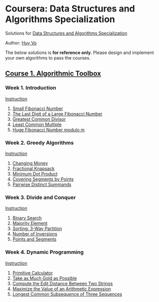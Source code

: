 # Coursera: Data Structures and Algorithms Specialization
Solutions for [Data Structures and Algorithms Specialization](https://www.coursera.org/specializations/data-structures-algorithms)

Author: [Huy Vo](https:///www.github.io/huyvohcmc)

The below solutions is **for reference only**. Please design and implement your own algorithms to pass the courses.



## [Course 1. Algorithmic Toolbox](https://www.coursera.org/learn/algorithmic-toolbox/)

### Week 1. Introduction
[Instruction](https://github.com/huyvohcmc/coursera-dsa/blob/master/algorithmic-toolbox/1-intro-starter-files/01_introduction_problems.pdf)
  1. [Small Fibonacci Number](https://github.com/huyvohcmc/coursera-dsa/blob/master/algorithmic-toolbox/1-intro-starter-files/fib.py)
  2. [The Last Digit of a Large Fibonacci Number](https://github.com/huyvohcmc/coursera-dsa/blob/master/algorithmic-toolbox/1-intro-starter-files/fibonacci_last_digit.py)
  3. [Greatest Common Divisor](https://github.com/huyvohcmc/coursera-dsa/blob/master/algorithmic-toolbox/1-intro-starter-files/gcd.py)
  4. [Least Common Multiple](https://github.com/huyvohcmc/coursera-dsa/blob/master/algorithmic-toolbox/1-intro-starter-files/lcm.py)
  5. [Huge Fibonacci Number modulo m](https://github.com/huyvohcmc/coursera-dsa/blob/master/algorithmic-toolbox/1-intro-starter-files/fibonacci_huge.py)

### Week 2. Greedy Algorithms
[Instruction](https://github.com/huyvohcmc/coursera-dsa/blob/master/algorithmic-toolbox/2_greedy_algorithms_starter_files/02_greedy_algorithms_problems.pdf)
  1. [Changing Money](https://github.com/huyvohcmc/coursera-dsa/blob/master/algorithmic-toolbox/2_greedy_algorithms_starter_files/change.py)
  2. [Fractional Knapsack](https://github.com/huyvohcmc/coursera-dsa/blob/master/algorithmic-toolbox/2_greedy_algorithms_starter_files/fractional_knapsack.py)
  3. [Minimum Dot Product](https://github.com/huyvohcmc/coursera-dsa/blob/master/algorithmic-toolbox/2_greedy_algorithms_starter_files/dot_product.py)
  4. [Covering Segments by Points](https://github.com/huyvohcmc/coursera-dsa/blob/master/algorithmic-toolbox/2_greedy_algorithms_starter_files/covering_segments.py)
  5. [Pairwise Distinct Summands](https://github.com/huyvohcmc/coursera-dsa/blob/master/algorithmic-toolbox/2_greedy_algorithms_starter_files/different_summands.py)

### Week 3. Divide and Conquer
[Instruction](https://github.com/huyvohcmc/coursera-dsa/blob/master/algorithmic-toolbox/3-divideandconquer-starter-files/3_divide_and_conquer_problems.pdf)
  1. [Binary Search](https://github.com/huyvohcmc/coursera-dsa/blob/master/algorithmic-toolbox/3-divideandconquer-starter-files/binary_search.py)
  2. [Majority Element](https://github.com/huyvohcmc/coursera-dsa/blob/master/algorithmic-toolbox/3-divideandconquer-starter-files/majority_element.py)
  3. [Sorting: 3-Way Partition](https://github.com/huyvohcmc/coursera-dsa/blob/master/algorithmic-toolbox/3-divideandconquer-starter-files/sorting.py)
  4. [Number of Inversions](https://github.com/huyvohcmc/coursera-dsa/blob/master/algorithmic-toolbox/3-divideandconquer-starter-files/inversions.py)
  5. [Points and Segments](https://github.com/huyvohcmc/coursera-dsa/blob/master/algorithmic-toolbox/3-divideandconquer-starter-files/points_and_segments.py)

### Week 4. Dynamic Programming
[Instruction](https://github.com/huyvohcmc/coursera-dsa/blob/master/algorithmic-toolbox/4-dynprog-starter-files/04_dynamic_programming_problems.pdf)
  1. [Primitive Calculator](https://github.com/huyvohcmc/coursera-dsa/blob/master/algorithmic-toolbox/4-dynprog-starter-files/primitive_calculator.py)
  2. [Take as Much Gold as Possible](https://github.com/huyvohcmc/coursera-dsa/blob/master/algorithmic-toolbox/4-dynprog-starter-files/knapsack.py)
  3. [Compute the Edit Distance Between Two Strings](https://github.com/huyvohcmc/coursera-dsa/blob/master/algorithmic-toolbox/4-dynprog-starter-files/edit_distance.py)
  4. [Maximize the Value of an Arithmetic Expression](https://github.com/huyvohcmc/coursera-dsa/blob/master/algorithmic-toolbox/4-dynprog-starter-files/placing_parentheses.py)
  5. [Longest Common Subsequence of Three Sequences](https://github.com/huyvohcmc/coursera-dsa/blob/master/algorithmic-toolbox/4-dynprog-starter-files/lcs3.py)


